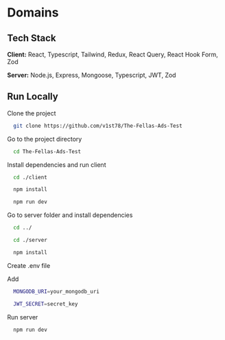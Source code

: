 # Domains

## Tech Stack

**Client:** React, Typescript, Tailwind, Redux, React Query, React Hook Form, Zod

**Server:** Node.js, Express, Mongoose, Typescript, JWT, Zod

## Run Locally

Clone the project

```bash
  git clone https://github.com/v1st78/The-Fellas-Ads-Test
```

Go to the project directory

```bash
  cd The-Fellas-Ads-Test
```

Install dependencies and run client

```bash
  cd ./client
```

```bash
  npm install
```

```bash
  npm run dev
```

Go to server folder and install dependencies

```bash
  cd ../
```

```bash
  cd ./server
```

```bash
  npm install
```

Create .env file

Add

```bash
  MONGODB_URI=your_mongodb_uri
```

```bash
  JWT_SECRET=secret_key
```

Run server

```bash
  npm run dev
```
